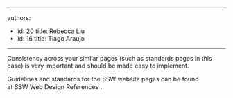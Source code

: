 

---
authors:
  - id: 20
    title: Rebecca Liu
  - id: 16
    title: Tiago Araujo
---




<span class='intro'> Consistency across your similar pages (such as standards pages in this case) is very important and should be made easy to implement. 
 </span>


  <p>Guidelines and standards&#160;for the SSW website pages can be found at&#160;<span style="line-height&#58;20px;"><a>SSW&#160;Web Design References </a> .</span></p>



